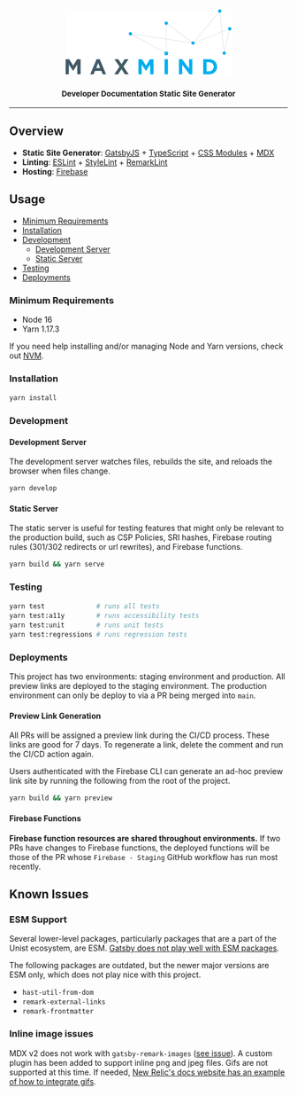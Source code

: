 <h3 align="center">
  <img
    alt="MaxMind"
    src=".github/images/maxmind-logo-with-styles.svg"
    width="300"
  />
  <br/>
  <br/>
  <small>Developer Documentation Static Site Generator</small>
</h3>

* * *

## Overview

- **Static Site Generator**: [GatsbyJS](https://www.gatsbyjs.org/) +
  [TypeScript](https://www.typescriptlang.org/) +
  [CSS Modules](https://github.com/css-modules/css-modules) +
  [MDX](https://mdxjs.com/)
- **Linting**: [ESLint](https://eslint.org/) +
  [StyleLint](https://stylelint.io/) +
  [RemarkLint](https://github.com/remarkjs/remark-lint)
- **Hosting**: [Firebase](https://firebase.google.com/docs/hosting)

## Usage

- [Minimum Requirements](#minimum-requirements)
- [Installation](#installation)
- [Development](#development)
  - [Development Server](#development-server)
  - [Static Server](#static-server)
- [Testing](#testing)
- [Deployments](#deployments)

### Minimum Requirements

- Node 16
- Yarn 1.17.3

If you need help installing and/or managing Node and Yarn versions, check out [NVM](https://github.com/nvm-sh/nvm).

### Installation

```sh
yarn install
```

### Development

#### Development Server

The development server watches files, rebuilds the site, and reloads the browser
when files change.

```sh
yarn develop
```

#### Static Server

The static server is useful for testing features that might only be relevant to
the production build, such as CSP Policies, SRI hashes, Firebase routing
rules (301/302 redirects or url rewrites), and Firebase functions.


```sh
yarn build && yarn serve
```

### Testing

```sh
yarn test             # runs all tests
yarn test:a11y        # runs accessibility tests
yarn test:unit        # runs unit tests
yarn test:regressions # runs regression tests
```

### Deployments

This project has two environments: staging environment and production. All
preview links are deployed to the staging environment. The production
environment can only be deploy to via a PR being merged into `main`.

#### Preview Link Generation

All PRs will be assigned a preview link during the CI/CD process. These links
are good for 7 days. To regenerate a link, delete the comment and run the CI/CD
action again.

Users authenticated with the Firebase CLI can generate an ad-hoc preview link
site by running the following from the root of the project.

```sh
yarn build && yarn preview
```

#### Firebase Functions

**Firebase function resources are shared throughout environments.** If two PRs
have changes to Firebase functions, the deployed functions will be those of the
PR whose `Firebase - Staging` GitHub workflow has run most recently.

## Known Issues

### ESM Support

Several lower-level packages, particularly packages that are a part of the Unist
ecosystem, are ESM. [Gatsby does not play well with ESM packages](https://github.com/gatsbyjs/gatsby/issues/23705).

The following packages are outdated, but the newer major versions are ESM
only, which does not play nice with this project.
  - `hast-util-from-dom`
  - `remark-external-links`
  - `remark-frontmatter`


### Inline image issues

MDX v2 does not work with `gatsby-remark-images` ([see issue](https://github.com/gatsbyjs/gatsby/issues/26662)). A custom plugin has been added to support inline png and
jpeg files. Gifs are not supported at this time. If needed, [New Relic's docs website has
an example of how to integrate gifs](https://github.com/newrelic/docs-website/pull/582/files#diff-b5e305780d9d473da97c61beab8bc36e5e8871b360942e4686c9b20d8c5d4cfaR209-R220).
